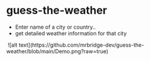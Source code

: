 # guess-the-weather

* Enter name of a city or country..
* get detailed weather information for that city 

<img scr="https://github.com/mrbridge-dev/guess-the-weather/blob/main/Demo.png">
![alt text](https://github.com/mrbridge-dev/guess-the-weather/blob/main/Demo.png?raw=true)
